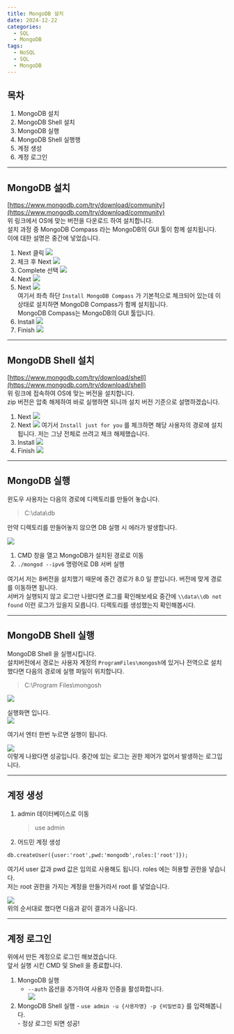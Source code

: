 ```yaml
---
title: MongoDB 설치
date: 2024-12-22
categories:
  - SQL
  - MongoDB
tags:
  - NoSQL
  - SQL
  - MongoDB
---
```

## 목차
1. MongoDB 설치
2. MongoDB Shell 설치
3. MongoDB 실행
4. MongoDB Shell 실행행
5. 계정 생성
6. 계정 로그인

---

## MongoDB 설치
[https://www.mongodb.com/try/download/community](https://www.mongodb.com/try/download/community)  
위 링크에서 OS에 맞는 버전을 다운로드 하여 설치합니다.  
설치 과정 중 MongoDB Compass 라는 MongoDB의 GUI 툴이 함께 설치됩니다.  
이에 대한 설명은 중간에 넣었습니다.

1. Next 클릭
   ![](/assets/img/screenshot/Pasted%20image%2020241222190124.png)
2. 체크 후 Next
   ![](/assets/img/screenshot/Pasted%20image%2020241222190333.png)
3. Complete 선택
   ![](/assets/img/screenshot/Pasted%20image%2020241222190621.png)
4. Next
   ![](/assets/img/screenshot/Pasted%20image%2020241222190634.png)
5. Next
   ![](assets/img/screenshot/Pasted%20image%2020241222190648.png)  
   여기서 좌측 하단 `Install MongoDB Compass` 가 기본적으로 체크되어 있는데 이 상태로 설치하면 MongoDB Compass가 함께 설치됩니다.  
   MongoDB Compass는 MongoDB의 GUI 툴입니다. 
6. Install
   ![](/assets/img/screenshot/Pasted%20image%2020241222190722.png)
7. Finish
   ![](/assets/img/screenshot/Pasted%20image%2020241222191223.png)

---
## MongoDB Shell 설치
[https://www.mongodb.com/try/download/shell](https://www.mongodb.com/try/download/shell)  
위 링크에 접속하여 OS에 맞는 버전을 설치합니다.  
zip 버전은 압축 해제하여 바로 실행하면 되니까 설치 버전 기준으로 설명하겠습니다.  

1. Next
   ![](/assets/img/screenshot/Pasted%20image%2020241222191538.png)
2. Next
   ![](/assets/img/screenshot/Pasted%20image%2020241222191609.png)  여기서 `Install just for you` 를 체크하면 해당 사용자의 경로에 설치됩니다. 저는 그냥 전체로 쓰려고 체크 해제했습니다.
3. Install
   ![](/assets/img/screenshot/Pasted%20image%2020241222191700.png)
4. Finish
   ![](assets/img/screenshot/Pasted%20image%2020241222191718.png)

---
## MongoDB 실행
윈도우 사용자는 다음의 경로에 디렉토리를 만들어 놓습니다.  

> C:\data\db

만약 디렉토리를 만들어놓지 않으면 DB 실행 시 에러가 발생합니다.  

![](/assets/img/screenshot/Pasted%20image%2020241222193305.png)
1. CMD 창을 열고 MongoDB가 설치된 경로로 이동
3. `./mongod --ipv6` 명령어로 DB 서버 실행

여기서 저는 8버전을 설치했기 때문에 중간 경로가 8.0 일 뿐입니다. 버전에 맞게 경로를 이동하면 됩니다.  
서버가 실행되지 않고 로그만 나왔다면 로그를 확인해보세요 중간에 `\\data\\db not found` 이런 로그가 있을지 모릅니다. 디렉토리를 생성했는지 확인해봅시다.

---
## MongoDB Shell 실행
MongoDB Shell 을 실행시킵니다.  
설치버전에서 경로는 사용자 계정의 `ProgramFiles\mongosh`에 있거나 전역으로 설치했다면 다음의 경로에 실행 파일이 위치합니다.  

> C:\Program Files\mongosh

![](/assets/img/screenshot/Pasted%20image%2020241222194133.png) 

실행화면 입니다.  
![](/assets/img/screenshot/Pasted%20image%2020241222194157.png)  

여기서 엔터 한번 누르면 실행이 됩니다.   

![](/assets/img/screenshot/Pasted%20image%2020241222194445.png)  
이렇게 나왔다면 성공입니다. 중간에 있는 로그는 권한 제어가 없어서 발생하는 로그입니다.  

---
## 계정 생성

1. admin 데이터베이스로 이동
	> use admin 


2. 어드민 계정 생성
```
db.createUser({user:'root',pwd:'mongodb',roles:['root']});
```

여기서 user 값과 pwd 값은 임의로 사용해도 됩니다. roles 에는 허용할 권한을 넣습니다.  
저는 root 권한을 가지는 계정을 만들거라서 root 를 넣었습니다.

![](/assets/img/screenshot/Pasted%20image%2020241222195208.png)  
위의 순서대로 했다면 다음과 같이 결과가 나옵니다.  

---
## 계정 로그인
위에서 만든 계정으로 로그인 해보겠습니다.  
앞서 실행 시킨 CMD 및 Shell 을 종료합니다.  

1. MongoDB 실행
	-  `--auth` 옵션을 추가하여 사용자 인증을 활성화합니다.  
	  ![](/assets/img/screenshot/Pasted%20image%2020241222195632.png)  
  2. MongoDB Shell 실행
	- `use admin -u {사용자명} -p {비밀번호}` 를 입력해봅니다.  
	- 정상 로그인 되면 성공!